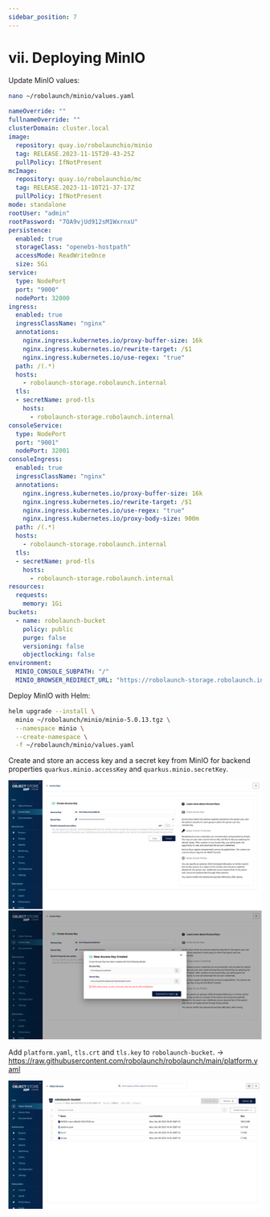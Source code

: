 ```yaml
---
sidebar_position: 7
---
```


# vii. Deploying MinIO

Update MinIO values:

```bash
nano ~/robolaunch/minio/values.yaml
```

```yaml
nameOverride: ""
fullnameOverride: ""
clusterDomain: cluster.local
image:
  repository: quay.io/robolaunchio/minio
  tag: RELEASE.2023-11-15T20-43-25Z
  pullPolicy: IfNotPresent
mcImage:
  repository: quay.io/robolaunchio/mc
  tag: RELEASE.2023-11-10T21-37-17Z
  pullPolicy: IfNotPresent
mode: standalone
rootUser: "admin"
rootPassword: "7OA9vjUd912sM1WxrnxU"
persistence:
  enabled: true
  storageClass: "openebs-hostpath"
  accessMode: ReadWriteOnce
  size: 5Gi
service:
  type: NodePort
  port: "9000"
  nodePort: 32000
ingress:
  enabled: true
  ingressClassName: "nginx"
  annotations:
    nginx.ingress.kubernetes.io/proxy-buffer-size: 16k
    nginx.ingress.kubernetes.io/rewrite-target: /$1
    nginx.ingress.kubernetes.io/use-regex: "true"
  path: /(.*)
  hosts:
    - robolaunch-storage.robolaunch.internal
  tls:
  - secretName: prod-tls
    hosts:
      - robolaunch-storage.robolaunch.internal
consoleService:
  type: NodePort
  port: "9001"
  nodePort: 32001
consoleIngress:
  enabled: true
  ingressClassName: "nginx"
  annotations:
    nginx.ingress.kubernetes.io/proxy-buffer-size: 16k
    nginx.ingress.kubernetes.io/rewrite-target: /$1
    nginx.ingress.kubernetes.io/use-regex: "true"
    nginx.ingress.kubernetes.io/proxy-body-size: 900m
  path: /(.*)
  hosts:
    - robolaunch-storage.robolaunch.internal
  tls:
  - secretName: prod-tls
    hosts:
      - robolaunch-storage.robolaunch.internal
resources:
  requests:
    memory: 1Gi
buckets:
  - name: robolaunch-bucket
    policy: public
    purge: false
    versioning: false
    objectlocking: false
environment:
  MINIO_CONSOLE_SUBPATH: "/"
  MINIO_BROWSER_REDIRECT_URL: "https://robolaunch-storage.robolaunch.internal/"
```

Deploy MinIO with Helm:

```bash
helm upgrade --install \
  minio ~/robolaunch/minio/minio-5.0.13.tgz \
  --namespace minio \
  --create-namespace \
  -f ~/robolaunch/minio/values.yaml
```

Create and store an access key and a secret key from MinIO for backend properties `quarkus.minio.accessKey` and `quarkus.minio.secretKey`.

![MinIO access keys](https://github.com/robolaunch/trademark/blob/main/repository-media/docs/setup/img/minio-access-keys.png?raw=true)
![MinIO create keys](https://github.com/robolaunch/trademark/blob/main/repository-media/docs/setup/img/minio-create-keys.png?raw=true)

Add `platform.yaml`, `tls.crt` and `tls.key` to `robolaunch-bucket`. → https://raw.githubusercontent.com/robolaunch/robolaunch/main/platform.yaml

![MinIO robolaunch bucket](https://github.com/robolaunch/trademark/blob/main/repository-media/docs/setup/img/minio-robolaunch-bucket.png?raw=true)